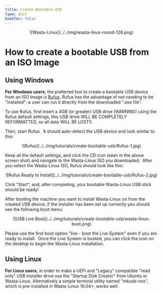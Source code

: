 ```yaml
---
title: Create Bootable USB
type: docs
bookToc: false
---
```


<p align="center"> ![Wasta-Linux](../../img/wasta-linux-round-128.png)

# How to create a bootable USB from an ISO Image

## Using Windows
**For Windows users**, the preferred tool to create a bootable USB device from an ISO Image is [Rufus](https://rufus.akeo.ie/). Rufus has the advantage of not needing to be "installed": a user can run it directly from the downloaded ".exe file".

To use Rufus, first insert a 4GB (or greater) USB drive (WARNING! using the Rufus default settings, this USB drive WILL BE COMPLETELY REFORMATTED, so all data WILL BE LOST!).

Then, start Rufus.  It should auto-detect the USB device and look similar to this:

<p align="center"> ![Rufus](../../img/tutorials/create-bootable-usb/Rufus-1.jpg)

Keep all the default settings, and click the CD icon (seen in the above screen shot) and navigate to the Wasta-Linux ISO you downloaded.  After you select the Wasta-Linux ISO, Rufus should look like this:

<p align="center"> ![Rufus Ready to Install](../../img/tutorials/create-bootable-usb/Rufus-2.jpg)

Click "Start", and, after completing, your bootable Wasta-Linux USB stick should be ready!

After booting the machine you want to install Wasta-Linux on from the created USB device, if the installer has been set up correctly you should see the following boot menu:

<p align="center"> ![USB Live Boot](../../img/tutorials/create-bootable-usb/wasta-linux-boot.png)

Please use the first boot option "live - boot the Live System" even if you are ready to install.  Once the Live System is booted, you can click the icon on the desktop to begin the Wasta-Linux installation.

## Using Linux
**For Linux users**, in order to make a UEFI and "Legacy" compatible "read only" USB installer drive use the "Startup Disk Creator" from Ubuntu or Wasta-Linux. Alternatively a simple terminal utility named "mkusb-nox", which is pre-installed in Wasta-Linux 16.04+, works well.
